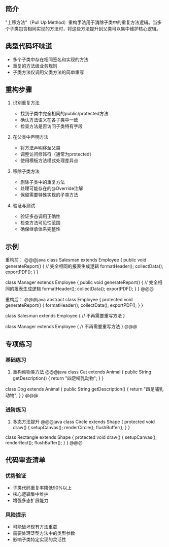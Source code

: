 ## 简介
"上移方法"（Pull Up Method）重构手法用于消除子类中的重复方法逻辑。当多个子类包含相同实现的方法时，将这些方法提升到父类可以集中维护核心逻辑。

## 典型代码坏味道
- 多个子类中存在相同签名和实现的方法
- 重复的方法级业务规则
- 子类方法仅调用父类方法的简单重写

## 重构步骤
1. 识别重复方法
   - 找到子类中完全相同的public/protected方法
   - 确认方法语义在各子类中一致
   - 检查方法是否访问子类特有字段

2. 在父类中声明方法
   - 将方法声明移至父类
   - 调整访问修饰符（通常为protected）
   - 使用模板方法模式处理差异点

3. 移除子类方法
   - 删除子类中的重复方法
   - 处理可能存在的@Override注解
   - 保留需要特殊实现的子类方法

4. 验证与测试
   - 验证多态调用正确性
   - 检查方法可见性范围
   - 确保继承体系完整性

## 示例
重构前：
@@@java
class Salesman extends Employee {
    public void generateReport() {
        // 完全相同的报表生成逻辑
        formatHeader();
        collectData();
        exportPDF();
    }
}

class Manager extends Employee {
    public void generateReport() {
        // 完全相同的报表生成逻辑 
        formatHeader();
        collectData();
        exportPDF();
    }
}
@@@

重构后：
@@@java
abstract class Employee {
    protected void generateReport() {
        formatHeader();
        collectData();
        exportPDF();
    }
}

class Salesman extends Employee {
    // 不再需要重写方法
}

class Manager extends Employee {
    // 不再需要重写方法
}
@@@

## 专项练习
### 基础练习
1. 重构动物类方法
@@@java
class Cat extends Animal {
    public String getDescription() {
        return "四足哺乳动物";
    }
}

class Dog extends Animal {
    public String getDescription() {
        return "四足哺乳动物";
    }
}
@@@

### 进阶练习
1. 多态方法提升
@@@java
class Circle extends Shape {
    protected void draw() {
        setupCanvas();
        renderCircle();
        flushBuffer();
    }
}

class Rectangle extends Shape {
    protected void draw() {
        setupCanvas();
        renderRect();
        flushBuffer();
    }
}
@@@

## 代码审查清单
### 优势验证
- 子类代码重复率降低90%以上
- 核心逻辑集中维护
- 增强多态扩展能力

### 风险提示
- 可能破坏现有方法重载
- 需要处理泛型方法中的类型参数
- 影响子类特定实现的灵活性
